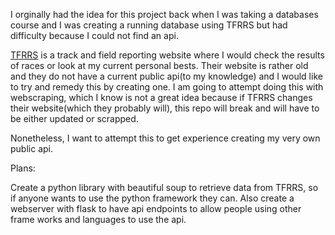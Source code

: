 I orginally had the idea for this project back when I was taking a databases course and I was creating a running database using TFRRS but had difficulty because I could not find an api. 

<a href="https://www.tfrrs.org/">TFRRS</a> is a track and field reporting website where I would check the results of races or look at my current personal bests. Their website is rather old and they do not have a current public api(to my knowledge) and I would like to try and remedy this by creating one. I am going to attempt doing this with webscraping, which I know is not a great idea because if TFRRS changes their website(which they probably will), this repo will break and will have to be either updated or scrapped.

Nonetheless, I want to attempt this to get experience creating my very own public api.

Plans:

  Create a python library with beautiful soup to retrieve data from TFRRS, so if anyone wants to use the python framework they can.
  Also create a webserver with flask to have api endpoints to allow people using other frame works and languages to use the api.
